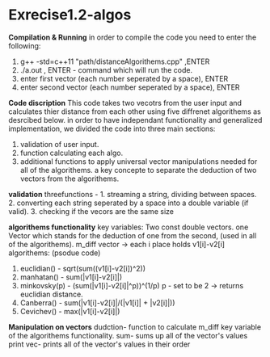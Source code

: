 # Exrecise1.2-algos
 
**Compilation & Running**
in order to compile the code you need to enter the following:
1. g++ -std=c++11 "path/distanceAlgorithems.cpp" ,ENTER
2. ./a.out , ENTER - command which will run the code.
3. enter first vector (each number seperated by a space), ENTER
4. enter second vector (each number seperated by a space), ENTER


**Code discription**
This code takes two vecotrs from the user input and calculates thier distance from each other using five diffrenet algorithems as desrcibed below.
in order to have independant functionality and generalized implementation, we divided the code into three main sections:
1. validation of user input.
2. function calculating each algo.
3. additional functions to apply universal vector manipulations needed for all of the algorithems.
a key concepte to separate the deduction of two vectors from the algorithems.

**validation**
threefunctions - 1. streaming a string, dividing between spaces.
                 2. converting each string seperated by a space into a double variable (if valid).
                 3. checking if the vecors are the same size
                
**algorithems functionality**
key variables: Two const double vectors.
               one Vector which stands for the deduction of one from the second, (used in all of the algorithems). 
               m_diff vector -> each i place holds v1[i]-v2[i] 
algorithems: (psodue code)
1. euclidian() - sqrt(sum((v1[i]-v2[i])^2))
2. manhatan() - sum(|v1[i]-v2[i]|)
3. minkovsky(p) - (sum(|v1[i]-v2[i]|^p))^(1/p)
              p - set to be 2 -> returns euclidian distance.
4. Canberra() - sum(|v1[i]-v2[i]|/(|v1[i]| + |v2[i]|))
5. Cevichev() - max(|v1[i]-v2[i]|)

**Manipulation on vectors**
dudction- function to calculate m_diff key variable of the algorithems functionality.
sum- sums up all of the vector's values
print vec- prints all of the vector's values in their order





